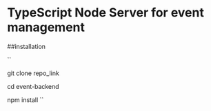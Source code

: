 # TypeScript Node Server for event management

##installation

``

  git clone repo_link
  
  cd event-backend
  
  npm install
  ``


